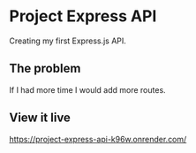 # Project Express API

Creating my first Express.js API.

## The problem

If I had more time I would add more routes.

## View it live

https://project-express-api-k96w.onrender.com/
